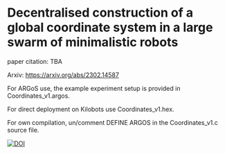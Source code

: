 # Decentralised construction of a global coordinate system in a large swarm of minimalistic robots

paper citation: TBA

Arxiv: https://arxiv.org/abs/2302.14587


For ARGoS use, the example experiment setup is provided in Coordinates_v1.argos.

For direct deployment on Kilobots use Coordinates_v1.hex.

For own compilation, un/comment  DEFINE ARGOS in the Coordinates_v1.c source file.

<a href="https://doi.org/10.5281/zenodo.14599972"><img src="https://zenodo.org/badge/912188241.svg" alt="DOI"></a>

